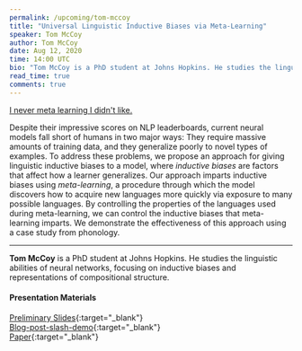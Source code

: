 ```yaml
---
permalink: /upcoming/tom-mccoy
title: "Universal Linguistic Inductive Biases via Meta-Learning"
speaker: Tom McCoy
author: Tom McCoy
date: Aug 12, 2020
time: 14:00 UTC
bio: "Tom McCoy is a PhD student at Johns Hopkins. He studies the linguistic abilities of neural networks, focusing on inductive biases and representations of compositional structure."
read_time: true
comments: true
---
```


<a href="https://lolmythesis.com/" class="one-line">I never meta learning I didn't like.</a>

Despite their impressive scores on NLP leaderboards, current neural models fall short of humans in two major ways: They require massive amounts of training data, and they generalize poorly to novel types of examples. To address these problems, we propose an approach for giving linguistic inductive biases to a model, where *inductive biases* are factors that affect how a learner generalizes. Our approach imparts inductive biases using *meta-learning*, a procedure through which the model discovers how to acquire new languages more quickly via exposure to many possible languages. By controlling the properties of the languages used during meta-learning, we can control the inductive biases that meta-learning imparts. We demonstrate the effectiveness of this approach using a case study from phonology.

<hr>

**Tom McCoy** is a PhD student at Johns Hopkins. He studies the linguistic abilities of neural networks, focusing on inductive biases and representations of compositional structure.

#### Presentation Materials
<i class="fas fa-fw fa-file-pdf"></i> [Preliminary Slides](https://drive.google.com/file/d/1niCNMguiLbacv5RiECa4N4M3Fff_HydJ/view?usp=sharing){:target="_blank"}  
<i class="fas fa-fw fa-blog"></i> [Blog-post-slash-demo](http://rtmccoy.com/meta-learning-linguistic-biases.html){:target="_blank"}  
<i class="fas fa-fw fa-newspaper"></i> [Paper](https://arxiv.org/pdf/2006.16324.pdf){:target="_blank"}  
